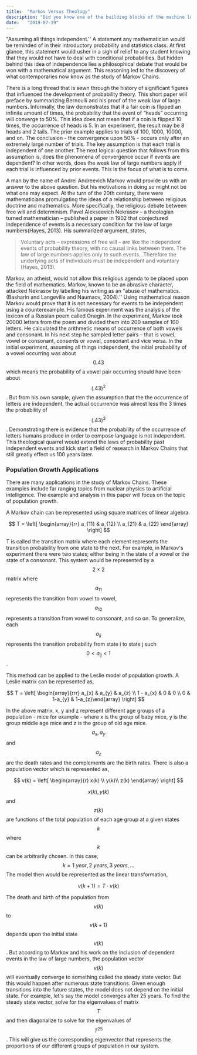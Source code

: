 ```yaml
---
title:  "Markov Versus Theology"
description: "Did you know one of the building blocks of the machine learning revolution was conceived within a heated theological debate?"
date:   "2019-07-19"
---
```


"Assuming all things independent.'' A statement any mathematician would be reminded of in their introductory probability and statistics class.  At first glance,  this statement would usher in a sigh of relief to any student knowing that they would not have to deal with conditional probabilities.  But hidden behind this idea of independence lies a philosophical debate that would be won with a mathematical argument.  This reasoning led to the discovery of what contemporaries now know as the study of Markov Chains.

There is a long thread that is sewn through the history of significant figures that influenced the development of probability theory.  This short paper will preface by summarizing Bernoulli and his proof of the weak law of large numbers.  Informally, the law demonstrates that if a fair coin is flipped an infinite amount of times, the probability that the event of “heads” occurring will converge to 50%.  This idea does not mean that if a coin is flipped 10 times, the occurrence of heads is 5.  In an experiment, the result may be 8 heads and 2 tails.  The prior example applies to trials of 100, 1000, 10000, and on. The conclusion - the convergence upon 50% - occurs only after an extremely large number of trials.  The key assumption is that each trial is independent of one another.  The next logical question that follows from this assumption is, does the phenomena of convergence occur if events are dependent? In other words, does the weak law of large numbers apply if each trial is influenced by prior events.   This is the focus of what is to come.

A man by the name of Andrei Andreevich Markov would provide us with an answer to the above question. But his motivations in doing so might not be what one may expect.  At the turn of the 20th century, there were mathematicians promulgating the ideas of a relationship between religious doctrine and mathematics.  More specifically, the religious debate between free will and determinism. Pavel Alekseevich Nekrasov – a theologian turned mathematician – published a paper in 1902 that conjectured independence of events is a necessary condition for the law of large numbers(Hayes, 2013).  His summarized argument, states,


>Voluntary acts – expressions of free will – are like the independent events of probability theory, with no causal links between them.  The law of large numbers applies only to such events...Therefore the underlying acts of individuals must be independent and voluntary (Hayes, 2013).


Markov, an atheist, would not allow this religious agenda to be placed upon the field of mathematics.  Markov, known to be an abrasive character, attacked Nekrasov by labelling his writing as an "abuse of mathematics.(Basharin and Langeville and Naumaov, 2004).''  Using mathematical reason Markov would prove that it is not necessary for events to be independent using a counterexample.  His famous experiment was the analysis of the lexicon of a Russian poem called Onegin.  In the experiment, Markov took 20000 letters from the poem and divided them into 200 samples of 100 letters.  He calculated the arithmetic means of occurrence of both vowels and consonant. In his next step he sampled letter pairs – that is vowel, vowel or consonant, consents or vowel, consonant and vice versa.  In the initial experiment, assuming all things independent, the initial probability of a vowel occurring was about $$0.43$$ which means the probability of a vowel pair occurring should have been about $$(.43)^2$$.  But from his own sample, given the assumption that the the occurrence of letters are independent, the actual occurrence was almost less the 3 times the probability of $$(.43)^2$$. Demonstrating there is evidence that the probability of the occurrence of letters humans produce in order to compose language is not independent.   This theological quarrel would extend the laws of probability past independent events and kick start a field of research in Markov Chains that still greatly effect us 100 years later.

### Population Growth Applications

There are many applications in the study of Markov Chains.  These examples include far ranging topics from nuclear physics to artificial intelligence.  The example and analysis in this paper will focus on the topic of population growth.

A Markov chain can be represented using square matrices of linear algebra.

$$
T = \left[ \begin{array}{rr} a_{11} & a_{12} \\ a_{21} & a_{22} \end{array} \right]
$$

T is called the transition matrix where each element represents the transition probability from one state to the next.  For example, in Markov's experiment there were two states; either being in the state of a vowel or the state of a consonant. This system would be represented by a $$2\times 2$$ matrix where $$a_{11}$$ represents the transition from vowel to vowel, $$a_{12}$$ represents a transition from vowel to consonant, and so on. To generalize, each $$a_{ij}$$ represents the transition probability from state i to state j such $$0 < a_{ij} < 1$$.

This method can be applied to the Leslie model of population growth.  A Leslie matrix can be represented as,

$$
T = \left[ \begin{array}{rrr} a_{x} & a_{y} & a_{z} \\ 1 - a_{x} & 0 & 0 \\ 0 & 1-a_{y} & 1-a_{z}\end{array} \right]
$$

In the above matrix, x, y and z represent different age groups of a population - mice for example - where x is the group of baby mice, y is the group middle age mice and z is the group of old age mice. $$a_x, a_y$$ and $$a_z$$ are the death rates and the complements are the birth rates.  There is also a population vector which is represented as,

$$
v(k) = \left[ \begin{array}{r} x(k) \\ y(k)\\ z(k) \end{array} \right]
$$

$$x(k), y(k)$$ and $$z(k)$$ are functions of the total population of each age group at a given states $$k$$ where $$k$$ can be arbitrarily chosen.  In this case, $$k = 1\: year,2\:years,3\:years,...$$ The model then would be represented as the linear transformation,

$$
v(k+1) = T \cdot v(k)
$$

The death and birth of the population from $$v(k)$$ to $$v(k+1)$$ depends upon the initial state $$v(k)$$.  But according to Markov and his work on the inclusion of dependent events in the law of large numbers, the population vector $$v(k)$$ will eventually converge to something called the steady state vector. But this would happen after numerous state transitions.  Given enough transitions into the future states, the model does not depend on the initial state. For example, let's say the model converges after 25 years.  To find the steady state vector, solve for the eigenvalues of matrix $$T$$ and then diagonalize to solve for the eigenvalues of $$T^{25}$$.  This will give us the corresponding eigenvector that represents the proportions of our different groups of population in our system.
